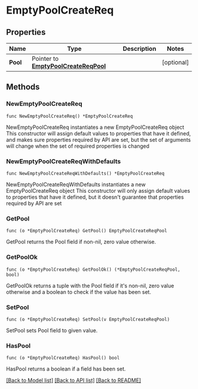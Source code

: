 # EmptyPoolCreateReq

## Properties

Name | Type | Description | Notes
------------ | ------------- | ------------- | -------------
**Pool** | Pointer to [**EmptyPoolCreateReqPool**](EmptyPoolCreateReqPool.md) |  | [optional] 

## Methods

### NewEmptyPoolCreateReq

`func NewEmptyPoolCreateReq() *EmptyPoolCreateReq`

NewEmptyPoolCreateReq instantiates a new EmptyPoolCreateReq object
This constructor will assign default values to properties that have it defined,
and makes sure properties required by API are set, but the set of arguments
will change when the set of required properties is changed

### NewEmptyPoolCreateReqWithDefaults

`func NewEmptyPoolCreateReqWithDefaults() *EmptyPoolCreateReq`

NewEmptyPoolCreateReqWithDefaults instantiates a new EmptyPoolCreateReq object
This constructor will only assign default values to properties that have it defined,
but it doesn't guarantee that properties required by API are set

### GetPool

`func (o *EmptyPoolCreateReq) GetPool() EmptyPoolCreateReqPool`

GetPool returns the Pool field if non-nil, zero value otherwise.

### GetPoolOk

`func (o *EmptyPoolCreateReq) GetPoolOk() (*EmptyPoolCreateReqPool, bool)`

GetPoolOk returns a tuple with the Pool field if it's non-nil, zero value otherwise
and a boolean to check if the value has been set.

### SetPool

`func (o *EmptyPoolCreateReq) SetPool(v EmptyPoolCreateReqPool)`

SetPool sets Pool field to given value.

### HasPool

`func (o *EmptyPoolCreateReq) HasPool() bool`

HasPool returns a boolean if a field has been set.


[[Back to Model list]](../README.md#documentation-for-models) [[Back to API list]](../README.md#documentation-for-api-endpoints) [[Back to README]](../README.md)


